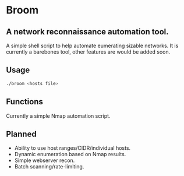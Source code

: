 # Broom
A network reconnaissance automation tool.
---

A simple shell script to help automate eumerating sizable networks.
It is currently  a barebones tool, other features are would be added soon.

## Usage
```bash 
./broom <hosts file>
```
## Functions

Currently a simple Nmap automation script.

## Planned 

- Ability to use host ranges/CIDR/individual hosts.
- Dynamic enumeration based on Nmap results.
- Simple webserver recon.
- Batch scanning/rate-limiting.
